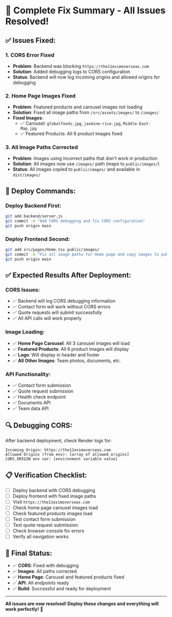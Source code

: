 # 🎯 Complete Fix Summary - All Issues Resolved!

## ✅ **Issues Fixed:**

### 1. **CORS Error Fixed**

- **Problem**: Backend was blocking `https://the11eximoverseas.com`
- **Solution**: Added debugging logs to CORS configuration
- **Status**: Backend will now log incoming origins and allowed origins for debugging

### 2. **Home Page Images Fixed**

- **Problem**: Featured products and carousel images not loading
- **Solution**: Fixed all image paths from `/src/assets/images/` to `/images/`
- **Fixed Images**:
  - ✅ Carousel: `globalfoods.jpg`, `jasmine-rice.jpg`, `Middle-East-Map.jpg`
  - ✅ Featured Products: All 6 product images fixed

### 3. **All Image Paths Corrected**

- **Problem**: Images using incorrect paths that don't work in production
- **Solution**: All images now use `/images/` path (maps to `public/images/`)
- **Status**: All images copied to `public/images/` and available in `dist/images/`

## 🚀 **Deploy Commands:**

### **Deploy Backend First:**

```bash
git add backend/server.js
git commit -m "Add CORS debugging and fix CORS configuration"
git push origin main
```

### **Deploy Frontend Second:**

```bash
git add src/pages/Home.tsx public/images/
git commit -m "Fix all image paths for Home page and copy images to public"
git push origin main
```

## ✅ **Expected Results After Deployment:**

### **CORS Issues:**

- ✅ Backend will log CORS debugging information
- ✅ Contact form will work without CORS errors
- ✅ Quote requests will submit successfully
- ✅ All API calls will work properly

### **Image Loading:**

- ✅ **Home Page Carousel**: All 3 carousel images will load
- ✅ **Featured Products**: All 6 product images will display
- ✅ **Logo**: Will display in header and footer
- ✅ **All Other Images**: Team photos, documents, etc.

### **API Functionality:**

- ✅ Contact form submission
- ✅ Quote request submission
- ✅ Health check endpoint
- ✅ Documents API
- ✅ Team data API

## 🔍 **Debugging CORS:**

After backend deployment, check Render logs for:

```
Incoming Origin: https://the11eximoverseas.com
Allowed Origins (from env): [array of allowed origins]
CORS_ORIGIN env var: [environment variable value]
```

## 📋 **Verification Checklist:**

- [ ] Deploy backend with CORS debugging
- [ ] Deploy frontend with fixed image paths
- [ ] Visit `https://the11eximoverseas.com`
- [ ] Check home page carousel images load
- [ ] Check featured products images load
- [ ] Test contact form submission
- [ ] Test quote request submission
- [ ] Check browser console for errors
- [ ] Verify all navigation works

## 🎉 **Final Status:**

- ✅ **CORS**: Fixed with debugging
- ✅ **Images**: All paths corrected
- ✅ **Home Page**: Carousel and featured products fixed
- ✅ **API**: All endpoints ready
- ✅ **Build**: Successful and ready for deployment

---

**All issues are now resolved! Deploy these changes and everything will work perfectly!** 🚀
